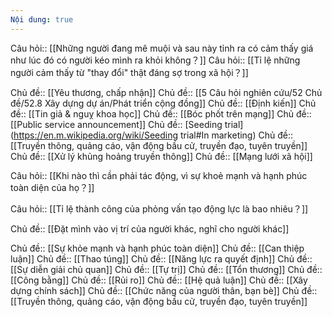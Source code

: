 ```yaml
---
Nội dung: true
---
```


Câu hỏi:: [[Những người đang mê muội và sau này tỉnh ra có cảm thấy giá như lúc đó có người kéo mình ra khỏi không？]] 
Câu hỏi:: [[Tỉ lệ những người cảm thấy từ "thay đổi" thật đáng sợ trong xã hội？]] 

Chủ đề:: [[Yêu thương, chấp nhận]]
Chủ đề:: [[5 Câu hỏi nghiên cứu/52 Chủ đề/52.8 Xây dựng dự án/Phát triển cộng đồng]] 
Chủ đề:: [[Định kiến]]
Chủ đề:: [[Tin giả & nguỵ khoa học]]
Chủ đề:: [[Bóc phốt trên mạng]] 
Chủ đề:: [[Public service announcement]] 
Chủ đề:: [Seeding trial](https://en.m.wikipedia.org/wiki/Seeding trial#In marketing)
Chủ đề:: [[Truyền thông, quảng cáo, vận động bầu cử, truyền đạo, tuyên truyền]]
Chủ đề:: [[Xử lý khủng hoảng truyền thông]]
Chủ đề:: [[Mạng lưới xã hội]]

Câu hỏi:: [[Khi nào thì cần phải tác động, vì sự khoẻ mạnh và hạnh phúc toàn diện của họ？]] 

Câu hỏi:: [[Tỉ lệ thành công của phỏng vấn tạo động lực là bao nhiêu？]] 

Chủ đề:: [[Đặt mình vào vị trí của người khác, nghĩ cho người khác]]

Chủ đề:: [[Sự khỏe mạnh và hạnh phúc toàn diện]]
Chủ đề:: [[Can thiệp luận]]
Chủ đề:: [[Thao túng]]
Chủ đề:: [[Năng lực ra quyết định]]
Chủ đề:: [[Sự diễn giải chủ quan]]
Chủ đề:: [[Tự trị]]
Chủ đề:: [[Tổn thương]]
Chủ đề:: [[Công bằng]]
Chủ đề:: [[Rủi ro]]
Chủ đề:: [[Hệ quả luận]]
Chủ đề:: [[Xây dựng chính sách]]
Chủ đề:: [[Chức năng của người thân, bạn bè]]
Chủ đề:: [[Truyền thông, quảng cáo, vận động bầu cử, truyền đạo, tuyên truyền]] 


